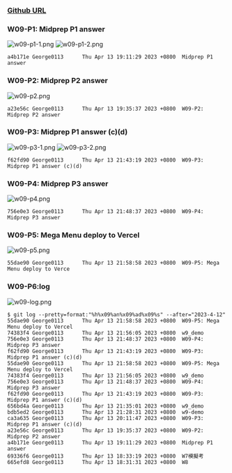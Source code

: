 ### [Github URL](https://github.com/George0113/1112-1N-js-demo-211410542.git)

### W09-P1: Midprep P1 answer

![w09-p1-1.png](https://spguhxeeusfjlibdhcxj.supabase.co/storage/v1/object/public/demo42/md_1N_img/w09-p1_1.png)
![w09-p1-2.png](https://spguhxeeusfjlibdhcxj.supabase.co/storage/v1/object/public/demo42/md_1N_img/w09-p1_2.png)

```
a4b171e George0113      Thu Apr 13 19:11:29 2023 +0800  Midprep P1 answer
```

### W09-P2: Midprep P2 answer

![w09-p2.png](https://spguhxeeusfjlibdhcxj.supabase.co/storage/v1/object/public/demo42/md_1N_img/w09-p1_2.png)

```
a23e56c George0113      Thu Apr 13 19:35:37 2023 +0800  W09-P2: Midprep P2 answer
```

### W09-P3: Midprep P1 answer (c)(d)

![w09-p3-1.png](https://spguhxeeusfjlibdhcxj.supabase.co/storage/v1/object/public/demo42/md_1N_img/w09-p3-1.png)
![w09-p3-2.png](https://spguhxeeusfjlibdhcxj.supabase.co/storage/v1/object/public/demo42/md_1N_img/w09-p3-2.png)

```
f62fd90 George0113      Thu Apr 13 21:43:19 2023 +0800  W09-P3: Midprep P1 answer (c)(d)
```

### W09-P4: Midprep P3 answer

![w09-p4.png](https://spguhxeeusfjlibdhcxj.supabase.co/storage/v1/object/public/demo42/md_1N_img/w09-p4.png)

```
756e0e3 George0113      Thu Apr 13 21:48:37 2023 +0800  W09-P4: Midprep P3 answer
```

### W09-P5: Mega Menu deploy to Vercel

![w09-p5.png](https://spguhxeeusfjlibdhcxj.supabase.co/storage/v1/object/public/demo42/md_1N_img/w09-p5.png)

```
55dae90 George0113      Thu Apr 13 21:58:58 2023 +0800  W09-P5: Mega Menu deploy to Verce

```

### W09-P6:log

![w09-log.png](https://spguhxeeusfjlibdhcxj.supabase.co/storage/v1/object/public/demo42/md_1N_img/w09-log.png)

```
$ git log --pretty=format:"%h%x09%an%x09%ad%x09%s" --after="2023-4-12"
55dae90 George0113      Thu Apr 13 21:58:58 2023 +0800  W09-P5: Mega Menu deploy to Vercel
74383f4 George0113      Thu Apr 13 21:56:05 2023 +0800  w9_demo
756e0e3 George0113      Thu Apr 13 21:48:37 2023 +0800  W09-P4: Midprep P3 answer
f62fd90 George0113      Thu Apr 13 21:43:19 2023 +0800  W09-P3: Midprep P1 answer (c)(d)
55dae90 George0113      Thu Apr 13 21:58:58 2023 +0800  W09-P5: Mega Menu deploy to Vercel
74383f4 George0113      Thu Apr 13 21:56:05 2023 +0800  w9_demo
756e0e3 George0113      Thu Apr 13 21:48:37 2023 +0800  W09-P4: Midprep P3 answer
f62fd90 George0113      Thu Apr 13 21:43:19 2023 +0800  W09-P3: Midprep P1 answer (c)(d)
656bd4a George0113      Thu Apr 13 21:35:01 2023 +0800  w9_demo
bdb5ed2 George0113      Thu Apr 13 21:28:31 2023 +0800  w9-demo
ca3a635 George0113      Thu Apr 13 20:11:47 2023 +0800  W09-P3: Midprep P1 answer (c)(d)
a23e56c George0113      Thu Apr 13 19:35:37 2023 +0800  W09-P2: Midprep P2 answer
a4b171e George0113      Thu Apr 13 19:11:29 2023 +0800  Midprep P1 answer
69336f6 George0113      Thu Apr 13 18:33:19 2023 +0800  W7模擬考
665efd8 George0113      Thu Apr 13 18:31:31 2023 +0800  W8

```

```

```

